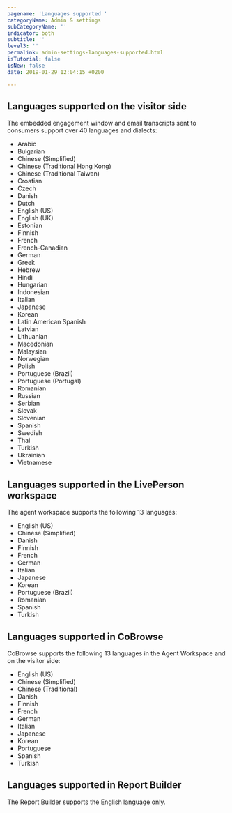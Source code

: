 ```yaml
---
pagename: 'Languages supported '
categoryName: Admin & settings
subCategoryName: ''
indicator: both
subtitle: ''
level3: ''
permalink: admin-settings-languages-supported.html
isTutorial: false
isNew: false
date: 2019-01-29 12:04:15 +0200

---
```

## Languages supported on the visitor side

The embedded engagement window and email transcripts sent to consumers support over 40 languages and dialects:

* Arabic
* Bulgarian
* Chinese (Simplified)
* Chinese (Traditional Hong Kong)
* Chinese (Traditional Taiwan)
* Croatian
* Czech
* Danish
* Dutch
* English (US)
* English (UK)
* Estonian
* Finnish
* French
* French-Canadian
* German
* Greek
* Hebrew
* Hindi
* Hungarian
* Indonesian
* Italian
* Japanese
* Korean
* Latin American Spanish
* Latvian
* Lithuanian
* Macedonian
* Malaysian
* Norwegian
* Polish
* Portuguese (Brazil)
* Portuguese (Portugal)
* Romanian
* Russian
* Serbian
* Slovak
* Slovenian
* Spanish
* Swedish
* Thai
* Turkish
* Ukrainian
* Vietnamese

## Languages supported in the LivePerson workspace

The agent workspace supports the following 13 languages:

* English (US)
* Chinese (Simplified)
* Danish
* Finnish
* French
* German
* Italian
* Japanese
* Korean
* Portuguese (Brazil)
* Romanian
* Spanish
* Turkish

## Languages supported in CoBrowse

CoBrowse supports the following 13 languages in the Agent Workspace and on the visitor side:

* English (US)
* Chinese (Simplified)
* Chinese (Traditional)
* Danish
* Finnish
* French
* German
* Italian
* Japanese
* Korean
* Portuguese
* Spanish
* Turkish

## Languages supported in Report Builder

The Report Builder supports the English language only.